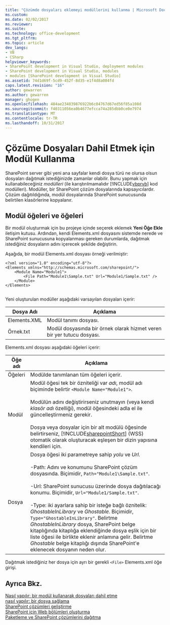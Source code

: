 ```yaml
---
title: "Çözümde dosyaları eklemeyi modüllerini kullanma | Microsoft Docs"
ms.custom: 
ms.date: 02/02/2017
ms.reviewer: 
ms.suite: 
ms.technology: office-development
ms.tgt_pltfrm: 
ms.topic: article
dev_langs:
- VB
- CSharp
helpviewer_keywords:
- SharePoint development in Visual Studio, deployment modules
- SharePoint development in Visual Studio, modules
- modules [SharePoint development in Visual Studio]
ms.assetid: 74d1d69f-5cd9-452f-8d35-e1f4d8a084fd
caps.latest.revision: "16"
author: gewarren
ms.author: gewarren
manager: ghogen
ms.openlocfilehash: 484ae234839876922b6c04767d67ed56f85a108d
ms.sourcegitcommit: f40311056ea0b4677efcca74a285dbb0ce0e7974
ms.translationtype: MT
ms.contentlocale: tr-TR
ms.lasthandoff: 10/31/2017
---
```

# <a name="using-modules-to-include-files-in-the-solution"></a>Çözüme Dosyaları Dahil Etmek için Modül Kullanma
  SharePoint server gibi yeni ana sayfalar kendi dosya türü ne olursa olsun dosyaları dağıtmak istediğinizde zamanlar olabilir. Bunu yapmak için kullanabileceğiniz *modülleri* (ile karıştırılmamalıdır [!INCLUDE[vbprvb](../sharepoint/includes/vbprvb-md.md)] kod modülleri). Modüller, bir SharePoint çözüm dosyalarında kapsayıcılardır. Çözüm dağıtıldığında, modül dosyalarında SharePoint sunucusunda belirtilen klasörlerine kopyalanır.  
  
## <a name="module-items-and-elements"></a>Modül öğeleri ve öğeleri  
 Bir modül oluşturmak için bu projeye içinde seçerek eklemek **Yeni Öğe Ekle** iletişim kutusu. Ardından, kendi Elements.xml dosyasını sistemde nerede ve SharePoint sunucusuna kopyalanması gereken durumlarda, dağıtmak istediğiniz dosyaların adını içerecek şekilde değiştirin.  
  
 Aşağıda, bir modül Elements.xml dosyası örneği verilmiştir:  
  
```  
<?xml version="1.0" encoding="utf-8"?>  
<Elements xmlns="http://schemas.microsoft.com/sharepoint/">  
    <Module Name="Module1">  
        <File Path="Module1\Sample.txt" Url="Module1/Sample.txt" />  
    </Module>  
</Elements>  
  
```  
  
 Yeni oluşturulan modüller aşağıdaki varsayılan dosyaları içerir:  
  
|Dosya Adı|Açıklama|  
|---------------|-----------------|  
|Elements.XML|Modül tanımı dosyası.|  
|Örnek.txt|Modül dosyasında bir örnek olarak hizmet veren bir yer tutucu dosyası.|  
  
 Elements.xml dosyası aşağıdaki öğeleri içerir:  
  
|Öğe adı|Açıklama|  
|------------------|-----------------|  
|Öğeleri|Modülde tanımlanan tüm öğeleri içerir.|  
|Modül|Modül öğesi tek bir özniteliği var *adı*, modül adı biçiminde belirtir `<Module Name="Module1">`.<br /><br /> Modülün adını değiştirirseniz unutmayın (veya kendi *klasör adı* özelliği), modül öğesindeki adla el ile güncelleştirmeniz gerekir.<br /><br /> Dosya veya dosyalar için bir alt modülü öğesinde belirtirseniz, [!INCLUDE[sharepointShort](../sharepoint/includes/sharepointshort-md.md)] (WSS) otomatik olarak oluşturacak eşleşen bir dizin yapısına kendileri için.|  
|Dosya|Dosya öğesi iki parametreye sahip *yolu* ve *Url*.<br /><br /> -Path: Adını ve konumunu SharePoint çözüm dosyasında. Biçimidir, `Path="Module1\Sample.txt"`.<br /><br /> -Url: SharePoint sunucusu üzerinde dosya dağıtılacağı konumu. Biçimidir, `Url="Module1/Sample.txt"`.<br /><br /> -Type: iki ayarlara sahip bir isteğe bağlı öznitelik: *GhostableInLibrary* ve *Ghostable*. Biçimidir, `Type="GhostableInLibrary"`. Belirtme *GhostableInLibrary* dosya, SharePoint belge kitaplığında kitaplığa eklendiğinde dosya eşlik için bir liste öğesi ile birlikte eklenir anlamına gelir. Belirtme *Ghostable* belge kitaplığı dışında SharePoint'e eklenecek dosyanın neden olur.|  
  
 Dağıtmak istediğiniz her dosya için ayrı bir gerekli `<File>` Elements.xml öğe girişi.  
  
## <a name="see-also"></a>Ayrıca Bkz.  
 [Nasıl yapılır: bir modül kullanarak dosyaları dahil etme](../sharepoint/how-to-include-files-by-using-a-module.md)   
 [nasıl yapılır: bir dosya sağlama](http://go.microsoft.com/fwlink/?LinkID=144271)   
 [SharePoint çözümleri geliştirme](../sharepoint/developing-sharepoint-solutions.md)   
 [SharePoint için Web bölümleri oluşturma](../sharepoint/creating-web-parts-for-sharepoint.md)   
 [Paketleme ve SharePoint çözümlerini dağıtma](../sharepoint/packaging-and-deploying-sharepoint-solutions.md)  
  
  